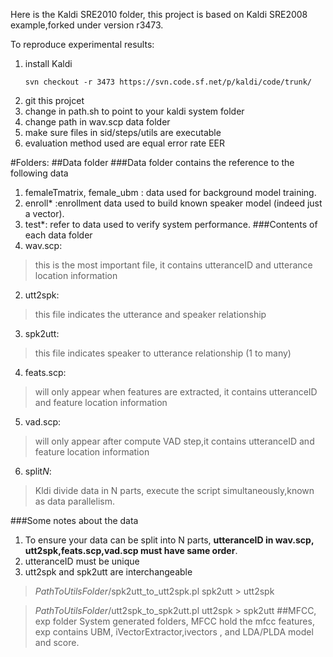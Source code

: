 Here is the Kaldi SRE2010 folder, this project is based on Kaldi SRE2008 example,forked under version r3473.




To reproduce experimental results:



1. install Kaldi 	
	```
	svn checkout -r 3473 https://svn.code.sf.net/p/kaldi/code/trunk/
	```
2. git this projcet
2. change in path.sh to point to your kaldi system folder
3. change path in wav.scp data folder
4. make sure files in sid/steps/utils are executable
5. evaluation method used are equal error rate EER



#Folders:
##Data folder
###Data folder contains the reference to the following data
1. femaleTmatrix, female_ubm : data used for background model training.
2. enroll* :enrollment data used to build known speaker model (indeed just a vector).
3. test*:  refer to data used to verify system performance.
###Contents of each data folder
1. wav.scp: 
>this is the most important file, it contains utteranceID and utterance location information
2. utt2spk:
>this file indicates the utterance and speaker relationship
3. spk2utt:
>this file indicates speaker to utterance relationship (1 to many)
4. feats.scp:
>will only appear when features are extracted, it contains utteranceID and feature location information
5. vad.scp:
>will only appear after compute VAD step,it contains utteranceID and feature location information
6. split*N*:
>Kldi divide data in N parts, execute the script simultaneously,known as data parallelism. 

###Some notes about the data
1. To ensure your data can be split into N parts, **utteranceID in wav.scp, utt2spk,feats.scp,vad.scp must have same order**.
2. utteranceID must be unique
3. utt2spk and spk2utt are interchangeable 


>*PathToUtilsFolder*/spk2utt_to_utt2spk.pl spk2utt > utt2spk

>*PathToUtilsFolder*/utt2spk_to_spk2utt.pl utt2spk > spk2utt
##MFCC, exp folder
System generated folders, 
MFCC hold the mfcc features, 
exp contains UBM, iVectorExtractor,ivectors , and LDA/PLDA model and score.
